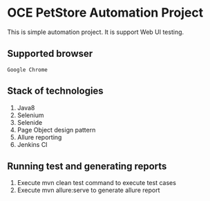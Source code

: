 # OCE PetStore Automation Project
This is simple automation project. It is support  Web UI testing.

## Supported browser
    Google Chrome

## Stack of technologies
1. Java8
2. Selenium
3. Selenide
4. Page Object design pattern
5. Allure reporting
6. Jenkins CI

## Running test and generating reports
1. Execute mvn clean test command to execute test cases
2. Execute mvn allure:serve to generate allure report